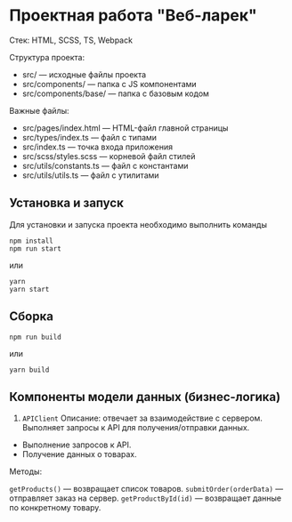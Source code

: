 # Проектная работа "Веб-ларек"

Стек: HTML, SCSS, TS, Webpack

Структура проекта:
- src/ — исходные файлы проекта
- src/components/ — папка с JS компонентами
- src/components/base/ — папка с базовым кодом

Важные файлы:
- src/pages/index.html — HTML-файл главной страницы
- src/types/index.ts — файл с типами
- src/index.ts — точка входа приложения
- src/scss/styles.scss — корневой файл стилей
- src/utils/constants.ts — файл с константами
- src/utils/utils.ts — файл с утилитами

## Установка и запуск
Для установки и запуска проекта необходимо выполнить команды

```
npm install
npm run start
```

или

```
yarn
yarn start
```
## Сборка

```
npm run build
```

или

```
yarn build
```
## Компоненты модели данных (бизнес-логика)
1. ``` APIClient ```
Описание: отвечает за взаимодействие с сервером. Выполняет запросы к API для получения/отправки данных.
  - Выполнение запросов к API.
  - Получение данных о товарах.
  
Методы:  

  ```getProducts()``` — возвращает список товаров.
  ```submitOrder(orderData)``` — отправляет заказ на сервер.
  ```getProductById(id)``` — возвращает данные по конкретному товару.

